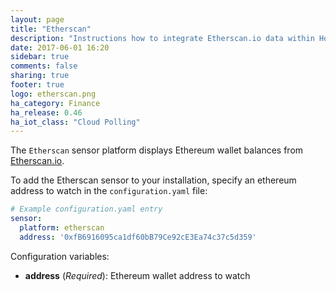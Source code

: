 ```yaml
---
layout: page
title: "Etherscan"
description: "Instructions how to integrate Etherscan.io data within Home Assistant."
date: 2017-06-01 16:20
sidebar: true
comments: false
sharing: true
footer: true
logo: etherscan.png
ha_category: Finance
ha_release: 0.46
ha_iot_class: "Cloud Polling"
---
```



The `Etherscan` sensor platform displays Ethereum wallet balances from [Etherscan.io](https://etherscan.io).

To add the Etherscan sensor to your installation, specify an ethereum address to watch in the `configuration.yaml` file:

```yaml
# Example configuration.yaml entry
sensor:
  platform: etherscan
  address: '0xfB6916095ca1df60bB79Ce92cE3Ea74c37c5d359'
```

Configuration variables:

- **address** (*Required*): Ethereum wallet address to watch 
